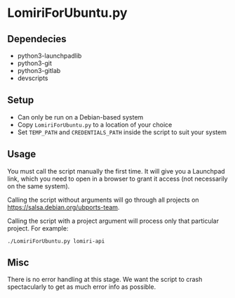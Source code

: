 # LomiriForUbuntu.py

## Dependecies

 - python3-launchpadlib
 - python3-git
 - python3-gitlab
 - devscripts

## Setup

 - Can only be run on a Debian-based system
 - Copy `LomiriForUbuntu.py` to a location of your choice
 - Set `TEMP_PATH` and `CREDENTIALS_PATH` inside the script to suit your system

## Usage

You must call the script manually the first time. It will give you a
Launchpad link, which you need to open in a browser to grant it access
(not necessarily on the same system).

Calling the script without arguments will go through all projects on
https://salsa.debian.org/ubports-team.

Calling the script with a project argument will process only that
particular project. For example:

```
./LomiriForUbuntu.py lomiri-api
```

## Misc

There is no error handling at this stage. We want the script to crash
spectacularly to get as much error info as possible.
